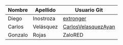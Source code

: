 | Nombre | Apellido | Usuario Git |
|--------|----------|-------------|
| Diego  |Inostroza | <a href="https://github.com/extronger">extronger</a>   |
| Carlos  | Velásquez | <a href="https://github.com/CarlosVelasquezAyan">CarlosVelasquezAyan</a>   |
| Gonzalo|Rojas     | ZaloRED     |
